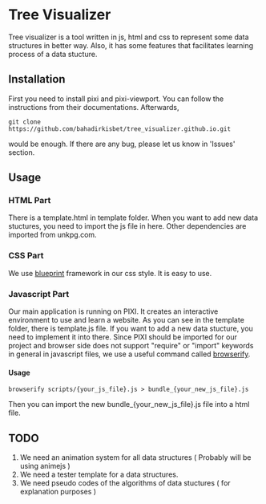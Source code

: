 # Tree Visualizer

Tree visualizer is a tool written in js, html and css to represent some data structures in better way. Also, it has some features that facilitates learning
process of a data stucture.

## Installation

First you need to install pixi and pixi-viewport. You can follow the instructions from their documentations. Afterwards,

```
git clone https://github.com/bahadirkisbet/tree_visualizer.github.io.git
```

would be enough. If there are any bug, please let us know in 'Issues' section.

## Usage

### HTML Part

There is a template.html in template folder. When you want to add new data stuctures, you need to import the js file in here. Other dependencies are imported from unkpg.com.

### CSS Part

We use [blueprint](https://blueprintjs.com/) framework in our css style. It is easy to use.

### Javascript Part

Our main application is running on PIXI. It creates an interactive environment to use and learn a website. As you can see in the template folder, there is template.js file. If you want to add a new data stucture, you need to implement it into there. Since PIXI should be imported for our project and browser side does not support "require" or "import" keywords in general in javascript files, we use a useful command called [browserify](http://browserify.org/).

#### Usage
```
browserify scripts/{your_js_file}.js > bundle_{your_new_js_file}.js
```
Then you can import the new bundle_{your_new_js_file}.js file into a html file.

## TODO

1. We need an animation system for all data structures ( Probably will be using animejs )
2. We need a tester template for a data structures. 
3. We need pseudo codes of the algorithms of data stuctures ( for explanation purposes )
